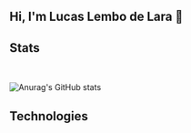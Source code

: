 ## Hi, I'm Lucas Lembo de Lara 👋

## Stats
<div style="display:inline_block"><br/>

![Anurag's GitHub stats](https://github-readme-stats.vercel.app/api?username=lucas-lembo&show_icons=true&theme=dark)

## Technologies
